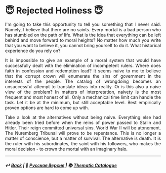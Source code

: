 # 😇 Rejected Holiness 😇

<p align="justify">I'm going to take this opportunity to tell you something that I never said. Namely, I believe that there are no saints. Every mortal is a bad person who has stumbled on the path of life. What is the idea that everything can be left behind and move forward to moral heights? No matter how much you write that you want to believe it, you cannot bring yourself to do it. What historical experience do you rely on?</p>

<p align="justify">It is impossible to give an example of a moral system that would have successfully dealt with the elimination of incompetent rulers. Where does faith in confession and redemption lead? It seems naive to me to believe that the corrupt crown will enumerate the sins of government in the interests of the people. The catalog of wrongdoing becomes an unsuccessful attempt to translate ideas into reality. Or is this also a naive view of the problem? In matters of interpretation, naivety is the most frequent and most honest of all. Only a mechanical time limit can handle the task. Let it be at the minimum, but still acceptable level. Best empirically proven options are hard to come up with.</p>

<p align="justify">Take a look at the alternatives without being naive. Everything else had already been tried before when the reins of power passed to Stalin and Hitler. Their reign committed universal sins. World War II will be atonement. The Nuremberg Tribunal will prove to be repentance. This is no longer a matter of conscience, but a matter of survival. The alternative is death. It is the ruler with his subordinates, the saint with his followers, who makes the moral decision - to crown the mortal with an imaginary halo.</p>

***

##### ↩️ [Back](index.md) | 🌻 [Русская Версия](holiness-2.md) | 📚 [Thematic Catalogue](index_t.md)

